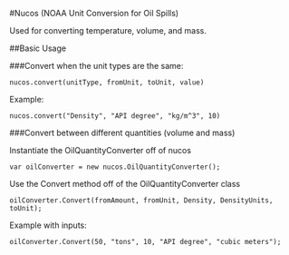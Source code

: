 #Nucos (NOAA Unit Conversion for Oil Spills)

Used for converting temperature, volume, and mass.

##Basic Usage


###Convert when the unit types are the same:
```
nucos.convert(unitType, fromUnit, toUnit, value)
```
Example:
```
nucos.convert("Density", "API degree", "kg/m^3", 10)
```
###Convert between different quantities (volume and mass)

  Instantiate the OilQuantityConverter off of nucos
  ```
  var oilConverter = new nucos.OilQuantityConverter();
  ```
  Use the Convert method off of the OilQuantityConverter class
  ```
  oilConverter.Convert(fromAmount, fromUnit, Density, DensityUnits, toUnit);
  ```
  Example with inputs:
  ```
  oilConverter.Convert(50, "tons", 10, "API degree", "cubic meters");
  ```

